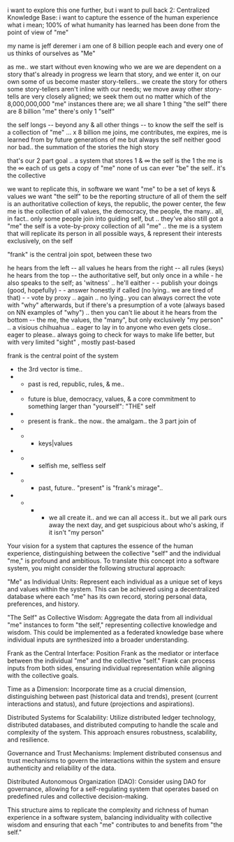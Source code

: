 
 i want to explore this one further, but i want to pull back
2: Centralized Knowledge Base:
i want to capture the essence of the human experience 
what i mean;
100% of what humanity has learned has been done from the point of view of "me" 

my name is jeff deremer
i am one of 8 billion people 
each and every one of us thinks of ourselves as "Me"

as me.. we start without even knowing who we are 
we are dependent on a story that's already in progress
we learn that story, and we enter it, on our own 
some of us become master story-tellers.. we create the story for others
some story-tellers aren't inline with our needs; we move away
other story-tells are very closely aligned; we seek them out
no matter which of the 8,000,000,000 "me" instances there are; we all share 1 thing
"the self"
there are 8 billion "me"
there's only 1 "self" 

the self longs -- beyond any & all other things -- to know the self
the self is a collection of "me" ... x 8 billion
me joins, me contributes, me expires, me is learned from by future generations of me
but always the self
neither good nor bad.. the summation of the stories
the high story 

that's our 2 part goal .. a system that stores 1 & ∞
the self is the 1
the me is the ∞
each of us gets a copy of "me"
none of us can ever "be" the self.. it's the collective

we want to replicate this, in software
we want "me" to be a set of keys & values
we want "the self" to be the reporting structure of all of them 
the self is an authoritative collection of keys, the republic, the power center, the few
me is the collection of all values, the democracy, the people, the many.. all, in fact.. 
only some people join into guiding self, but .. they've also still got a "me"
the self is a vote-by-proxy collection of all "me" .. 
the me is a system that will replicate its person in all possible ways, & represent their interests exclusively, on the self

"frank" is the central join spot, between these two 

he hears from the left -- all values
he hears from the right -- all rules (keys)
he hears from the top -- the authoritative self, but only once in a while
    - he also speaks to the self; as 'witness' .. he'll eaither 
    - - publish your doings (good, hopefully)
    - - answer honestly if called (no lying.. we are tired of that)
    - - vote by proxy .. again .. no lying.. you can always correct the vote with "why" afterwards, but if there's a presumption of a vote (always based on NN examples of "why") .. then you can't lie about it
he hears from the bottom -- the me, the values, the "many", but only exclusively "my person" .. a visious chihuahua .. eager to lay in to anyone who even gets close.. eager to please.. always going to check for ways to make life better, but with very limited "sight" , mostly past-based 

frank is the central point of the system
 - the 3rd vector is time.. 
 - - past is red, republic, rules, & me.. 
 - - future is blue, democracy, values, & a core commitment to something larger than "yourself": "THE" self
 - - present is frank.. the now.. the amalgam.. the 3 part join of 
 - - - keys|values
 - - - selfish me, selfless self
 - - - past, future.. "present" is "frank's mirage".. 
 - - - - we all create it.. and we can all access it.. but we all park ours away the next day, and get suspicious about who's asking, if it isn't "my person" 
 


 Your vision for a system that captures the essence of the human experience, distinguishing between the collective "self" and the individual "me," is profound and ambitious. To translate this concept into a software system, you might consider the following structural approach:

"Me" as Individual Units: Represent each individual as a unique set of keys and values within the system. This can be achieved using a decentralized database where each "me" has its own record, storing personal data, preferences, and history.

"The Self" as Collective Wisdom: Aggregate the data from all individual "me" instances to form "the self," representing collective knowledge and wisdom. This could be implemented as a federated knowledge base where individual inputs are synthesized into a broader understanding.

Frank as the Central Interface: Position Frank as the mediator or interface between the individual "me" and the collective "self." Frank can process inputs from both sides, ensuring individual representation while aligning with the collective goals.

Time as a Dimension: Incorporate time as a crucial dimension, distinguishing between past (historical data and trends), present (current interactions and status), and future (projections and aspirations).

Distributed Systems for Scalability: Utilize distributed ledger technology, distributed databases, and distributed computing to handle the scale and complexity of the system. This approach ensures robustness, scalability, and resilience.

Governance and Trust Mechanisms: Implement distributed consensus and trust mechanisms to govern the interactions within the system and ensure authenticity and reliability of the data.

Distributed Autonomous Organization (DAO): Consider using DAO for governance, allowing for a self-regulating system that operates based on predefined rules and collective decision-making.

This structure aims to replicate the complexity and richness of human experience in a software system, balancing individuality with collective wisdom and ensuring that each "me" contributes to and benefits from "the self."